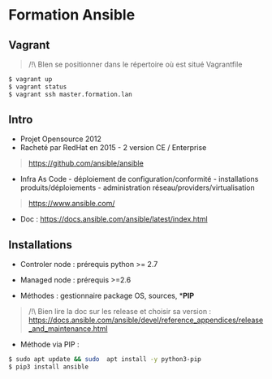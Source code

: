 # Formation Ansible

## Vagrant

> /!\ BIen se positionner dans le répertoire où est situé Vagrantfile

```bash
$ vagrant up
$ vagrant status
$ vagrant ssh master.formation.lan
```

## Intro

- Projet Opensource 2012
- Racheté par RedHat en 2015 - 2 version CE / Enterprise

> https://github.com/ansible/ansible

- Infra As Code - déploiement de configuration/conformité - installations produits/déploiements - administration réseau/providers/virtualisation

> https://www.ansible.com/

- Doc : https://docs.ansible.com/ansible/latest/index.html


## Installations

- Controler node : prérequis python >= 2.7
- Managed node : prérequis >=2.6

- Méthodes : gestionnaire package OS, sources, ***PIP**

> /!\ Bien lire la doc sur les release et choisir sa version :  https://docs.ansible.com/ansible/devel/reference_appendices/release_and_maintenance.html


- Méthode via PIP :

```bash
$ sudo apt update && sudo  apt install -y python3-pip
$ pip3 install ansible
```
